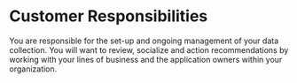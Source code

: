 # Customer Responsibilities

You are responsible for the set-up and ongoing management of your data collection. You will want to review, socialize and action recommendations by working with your lines of business and the application owners within your organization.

